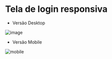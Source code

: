 # Tela de login responsiva

* Versão Desktop

![image](https://github.com/emersongg21/PI2/assets/84859510/3ee21a85-7da4-4b18-9da3-642a5f298e2d)

* Versão Mobile

![mobile](https://github.com/emersongg21/PI2/assets/84859510/adc37ecd-613b-4308-ab5e-2b57a9cadc03)

